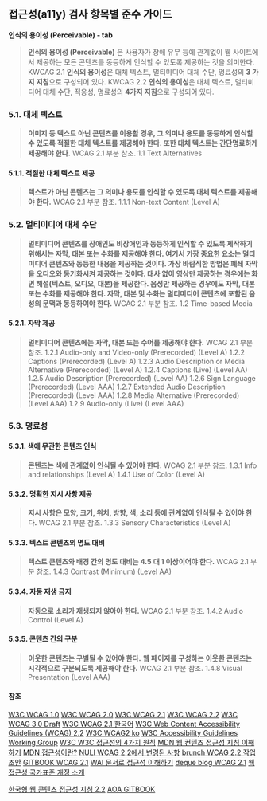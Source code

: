 ## 접근성(a11y) 검사 항목별 준수 가이드

**인식의 용이성 (Perceivable) - tab**
>**인식의 용이성 (Perceivable)** 은 사용자가 장애 유무 등에 관계없이 웹 사이트에서 제공하는 모든 콘텐츠를 동등하게 인식할 수 있도록 제공하는 것을 의미한다.
KWCAG 2.1 **인식의 용이성**은 대체 텍스트, 멀티미디어 대체 수단, 명료성의 **3 가지 지침**으로 구성되어 있다.
KWCAG 2.2 **인식의 용이성**은 대체 텍스트, 멀티미디어 대체 수단, 적응성, 명료성의 **4가지 지침**으로 구성되어 있다.

### 5.1. 대체 텍스트
> **이미지 등 텍스트 아닌 콘텐츠를 이용할 경우, 그 의미나 용도를 동등하게 인식할 수 있도록 적절한 대체 텍스트를 제공해야 한다. 또한 대체 텍스트는 간단명료하게 제공해야 한다.**
WCAG 2.1 부분 참조.
1.1 Text Alternatives

#### 5.1.1. 적절한 대체 텍스트 제공
>**텍스트가 아닌 콘텐츠는 그 의미나 용도를 인식할 수 있도록 대체 텍스트를 제공해야 한다.**
WCAG 2.1 부분 참조.
1.1.1 Non-text Content (Level A)

### 5.2. 멀티미디어 대체 수단
>**멀티미디어 콘텐츠를 장애인도 비장애인과 동등하게 인식할 수 있도록 제작하기 위해서는 자막, 대본 또는 수화를 제공해야 한다. 여기서 가장 중요한 요소는 멀티미디어 콘텐츠와 동등한 내용을 제공하는 것이다. 가장 바람직한 방법은 폐쇄 자막을 오디오와 동기화시켜 제공하는 것이다. 대사 없이 영상만 제공하는 경우에는 화면 해설(텍스트, 오디오, 대본)을 제공한다. 음성만 제공하는 경우에도 자막, 대본 또는 수화를 제공해야 한다. 자막, 대본 및 수화는 멀티미디어 콘텐츠에 포함된 음성의 문맥과 동등하여야 한다.**
WCAG 2.1 부분 참조.
1.2 Time-based Media

#### 5.2.1. 자막 제공
>**멀티미디어 콘텐츠에는 자막, 대본 또는 수어를 제공해야 한다.**
WCAG 2.1 부분 참조.
1.2.1 Audio-only and Video-only (Prerecorded) (Level A)
1.2.2 Captions (Prerecorded) (Level A)
1.2.3 Audio Description or Media Alternative (Prerecorded) (Level A)
1.2.4 Captions (Live) (Level AA)
1.2.5 Audio Description (Prerecorded) (Level AA)
1.2.6 Sign Language (Prerecorded) (Level AAA)
1.2.7 Extended Audio Description (Prerecorded) (Level AAA)
1.2.8 Media Alternative (Prerecorded) (Level AAA)
1.2.9 Audio-only (Live) (Level AAA)

### 5.3. 명료성

#### 5.3.1. 색에 무관한 콘텐츠 인식
>**콘텐츠는 색에 관계없이 인식될 수 있어야 한다.**
WCAG 2.1 부분 참조.
1.3.1 Info and relationships (Level A)
1.4.1 Use of Color (Level A)

#### 5.3.2. 명확한 지시 사항 제공
>**지시 사항은 모양, 크기, 위치, 방향, 색, 소리 등에 관계없이 인식될 수 있어야 한다.**
WCAG 2.1 부분 참조.
1.3.3 Sensory Characteristics (Level A)

#### 5.3.3. 텍스트 콘텐츠의 명도 대비
>**텍스트 콘텐츠와 배경 간의 명도 대비는 4.5 대 1 이상이어야 한다.**
WCAG 2.1 부분 참조.
1.4.3 Contrast (Minimum) (Level AA)

#### 5.3.4. 자동 재생 금지
>**자동으로 소리가 재생되지 않아야 한다.**
WCAG 2.1 부분 참조.
1.4.2 Audio Control (Level A)

#### 5.3.5. 콘텐츠 간의 구분
>**이웃한 콘텐츠는 구별될 수 있어야 한다.**
**웹 페이지를 구성하는 이웃한 콘텐츠는 시각적으로 구분되도록 제공해야 한다.**
WCAG 2.1 부분 참조.
1.4.8 Visual Presentation (Level AAA)



#### 참조
[W3C WCAG 1.0](https://www.w3.org/TR/WCAG10/)
[W3C WCAG 2.0](https://www.w3.org/TR/WCAG20/)
[W3C WCAG 2.1](https://www.w3.org/TR/WCAG21/)
[W3C WCAG 2.2](https://www.w3.org/TR/WCAG22/)
[W3C WCAG 3.0 Draft](https://www.w3.org/TR/2021/WD-wcag-3.0-20210121/)
[W3C WCAG 2.1 한국어](http://www.kwacc.or.kr/WAI/wcag21/)
[W3C Web Content Accessibility Guidelines (WCAG) 2.2](https://www.w3.org/TR/WCAG22/)
[W3C WCAG2 ko](https://www.w3.org/WAI/standards-guidelines/ko#wcag2)
[W3C Accessibility Guidelines Working Group](https://www.w3.org/WAI/GL/)
[W3C W3C 접근성의 4가지 원칙](https://www.w3.org/TR/UNDERSTANDING-WCAG20/intro.html#introduction-fourprincs-head)
[MDN 웹 컨텐츠 접근성 지침 이해하기](https://developer.mozilla.org/ko/docs/Web/Accessibility/Understanding_WCAG)
[MDN 접근성이란?](https://developer.mozilla.org/ko/docs/Learn/Accessibility/What_is_accessibility#accessibility_guidelines_and_the_law)
[NULI WCAG 2.2에서 변경된 사항](https://nuli.navercorp.com/community/article/1133181)
[brunch WCAG 2.2 작업 초안](https://brunch.co.kr/@snclab/55)
[GITBOOK WCAG 2.1](https://a11y.gitbook.io/wcag/international-standards)
[WAI 문서로 접근성 이해하기](https://iyu88.github.io//a11y/2023/12/24/web-accessibility-1.html)
[deque blog WCAG 2.1](https://www.deque.com/blog/wcag-2-1-what-is-next-for-accessibility-guidelines/)
[웹접근성 국가표준 개정 소개](https://seculayerlab.tistory.com/m/48)

[한국형 웹 콘텐츠 접근성 지침 2.2](https://www.samsungfashion.com/webacc.do)
[AOA GITBOOK](https://aoa.gitbook.io/skymimo/undefined)